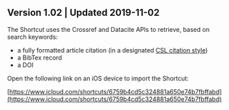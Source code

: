 ## Version 1.02 | Updated 2019-11-02

The Shortcut uses the Crossref and Datacite APIs to retrieve, based on search keywords:

* a fully formatted article citation (in a designated [CSL citation style](https://github.com/citation-style-language/styles))
* a BibTex record 
* a DOI

Open the following link on an iOS device to import the Shortcut:

[https://www.icloud.com/shortcuts/6759b4cd5c324881a650e74b7fbffabd](https://www.icloud.com/shortcuts/6759b4cd5c324881a650e74b7fbffabd)